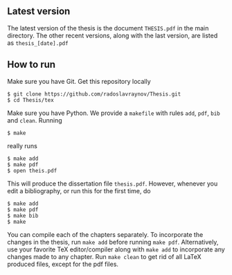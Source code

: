 ## Latest version

The latest version of the thesis is the document `THESIS.pdf` in the main directory.
The other recent versions, along with the last version, are listed as `thesis_[date].pdf`

## How to run

Make sure you have Git. Get this repository locally

    $ git clone https://github.com/radoslavraynov/Thesis.git
	$ cd Thesis/tex

Make sure you have Python. We provide a `makefile` with rules `add`, `pdf`, `bib` and `clean`.
Running

    $ make

really runs

    $ make add
	$ make pdf
	$ open theis.pdf

This will produce the dissertation file `thesis.pdf`.
However, whenever you edit a bibliography, or run this for the first time, do

    $ make add
	$ make pdf
	$ make bib
	$ make

You can compile each of the chapters separately.
To incorporate the changes in the thesis, run `make add` before running `make pdf`.
Alternatively, use your favorite TeX editor/compiler along with
`make add` to incorporate any changes made to any chapter.
Run `make clean` to get rid of all LaTeX produced files, except for the pdf files.